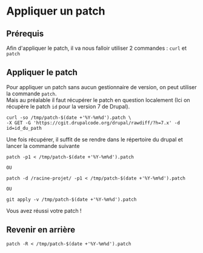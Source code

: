 # Appliquer un patch

## Prérequis

Afin d'appliquer le patch, il va nous falloir utiliser 2 commandes : `curl` et `patch`

## Appliquer le patch

Pour appliquer un patch sans aucun gestionnaire de version, on peut utiliser la commande `patch`.  
Mais au préalable il faut récupérer le patch en question localement (Ici on récupère le patch `id` pour la version 7 de Drupal).

```
curl -so /tmp/patch-$(date +'%Y-%m%d').patch \ 
-X GET -G 'https://cgit.drupalcode.org/drupal/rawdiff/?h=7.x' -d id=id_du_path
```

Une fois récupérer, il suffit de se rendre dans le répertoire du drupal et lancer la commande suivante

```
patch -p1 < /tmp/patch-$(date +'%Y-%m%d').patch

OU

patch -d /racine-projet/ -p1 < /tmp/patch-$(date +'%Y-%m%d').patch

OU

git apply -v /tmp/patch-$(date +'%Y-%m%d').patch
```

Vous avez réussi votre patch !

## Revenir en arrière

```
patch -R < /tmp/patch-$(date +'%Y-%m%d').patch
```
